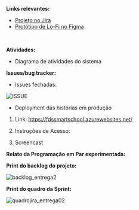 **Links relevantes:**
<ul>
  <li>
    <a  href="https://cesar-mvp2.atlassian.net/jira/software/projects/VNC/boards/2"
      >Projeto no Jira</a>
  </li>
    <li>
    <a  href="https://www.figma.com/file/OodUDTbRUE7cAgmlOUiEr9/SmartSchool?type=design&node-id=0-1&mode=design&t=V3uiesp8LFjSo9ET-0"
      >Protótipo de Lo-Fi no Figma</a>
  </li>
</ul>
<br/>

**Atividades:**
<br/>
- Diagrama de atividades do sistema

**Issues/bug tracker:**

  - Issues fechadas:
  
  ![ISSUE](https://github.com/Manuelaamorim/SmartSchool/assets/142773064/2bef7418-2254-4d6e-85c9-eaca1edc8723)

-  Deployment das histórias em produção
  1. Link: https://fdssmartschool.azurewebsites.net/

  2. Instruções de Acesso:

  3. Screencast

**Relato da Programação em Par experimentada:**

  **Print do backlog do projeto:**
  
  
  ![backlog_entrega2](https://github.com/Manuelaamorim/SmartSchool/assets/142773064/ece4a331-0ba9-4456-b3a8-12b9a3c5054b)
  
 
**Print do quadro da Sprint:**


![quadrojira_entrega02](https://github.com/Manuelaamorim/SmartSchool/assets/142773064/79bc2892-6e0d-4933-a7d4-881941490c33)
